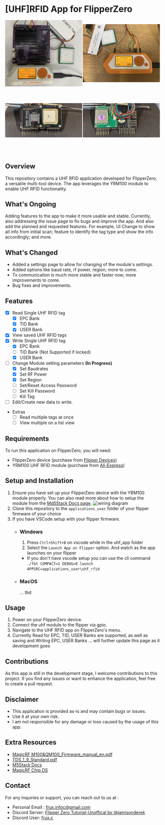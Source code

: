 # [UHF]RFID App for FlipperZero

<div style="
display: grid;
grid-template-columns: repeat(2, 1fr);
grid-template-rows: repeat(2, 1fr);
gap: 2px;
justify-items: center;
align-items: center;
">
  <img style="
    width: 280px;
    height: auto;"
    src="assets/img/uhf_demo_app2.jpg">
  <img style="
    width: 280px;
    height: auto;"
    src="assets/img/uhf_demo_app.jpg">
  <img style="
    width: 280px;
    height: auto;"
  src="assets/img/P_20231205_154700.jpg">
  <img style="
    width: 280px;
    height: auto;"
  src="assets/img/P_20231205_154717.jpg">
</div>

## Overview

This repository contains a UHF RFID application developed for FlipperZero, a versatile multi-tool device. The app leverages the YRM100 module to enable UHF RFID functionality.

## What's Ongoing

Adding features to the app to make it more usable and stable. Currently, also addressing the issue page to fix bugs and improve the app. And also add the planned and requested features. For example, UI Change to show all info from initial scan; feature to identify the tag type and show the info accordingly; and more.

## What's Changed

- Added a settings page to allow for changing of the module's settings.
- Added options like baud rate, rf power, region; more to come.
- Tx communication is much more stable and faster now; more improvements to come.
- Bug fixes and improvements.

## Features

- [x] Read Single UHF RFID tag
  - [x] EPC Bank
  - [x] TID Bank
  - [x] USER Bank
- [x] View saved UHF RFID tags
- [x] Write Single UHF RFID tag
  - [x] EPC Bank
  - [ ] TID Bank (Not Supported if locked)
  - [x] USER Bank
- [ ] Change Module setting parameters **(In Progress)**
  - [x] Set Baudrates
  - [x] Set RF Power
  - [x] Set Region
  - [ ] Set/Reset Access Password
  - [ ] Set Kill Password
  - [ ] Kill Tag
- [ ] Edit/Create new data to write.
- Extras
  - [ ] Read multiple tags at once
  - [ ] View multiple on a list view

## Requirements

To run this application on FlipperZero, you will need:

- FlipperZero device (purchase from [Flipper Devices](https://www.flipperdevices.com))
- YRM100 UHF RFID module (purchase from [Ali-Express](https://www.aliexpress.com/item/1005005296512846.html))

## Setup and Installation

1. Ensure you have set up your FlipperZero device with the YRM100 module properly. You can also read more about how to setup the module from the [Md5Stack Docs page](http://docs.m5stack.com/en/unit/uhf_rfid).
   ![wiring diagram](https://static-cdn.m5stack.com/resource/docs/products/unit/uhf_rfid/uhf_rfid_sch_01.webp)
2. Clone this repository to the `applications_user` folder of your flipper firmware of your choice
3. If you have VSCode setup with your flipper firmware.
   - ### Windows
     1. Press `Ctrl+Shift+B` on vscode while in the uhf_app folder
     2. Select the `Launch App on Flipper` option. And watch as the app launches on your flipper
     - If you don't have vscode setup you can use the cli command `./fbt COMPACT=1 DEBUG=0 launch APPSRC=applications_user\uhf_rfid`
   - ### MacOS
     ... tbd

## Usage

1. Power on your FlipperZero device.
2. Connect the uhf module to the flipper via gpio.
3. Navigate to the UHF RFID app on FlipperZero's menu.
4. Currently Read for EPC, TID, USER Banks are supported, as well as saving and Writing EPC, USER Banks
   ... will further update this page as it development goes

## Contributions

As this app is still in the development stage, I welcome contributions to this project. If you find any issues or want to enhance the application, feel free to create a pull request.

## Disclaimer

- This application is provided as-is and may contain bugs or issues.
- Use it at your own risk.
- I am not responsible for any damage or loss caused by the usage of this app.

## Extra Resources

- [MagicRF M100&QM100_Firmware_manual_en.pdf](assets/res/MagicRF_M100&QM100_Firmware_manual_en.pdf)
- [TDS_1_9_Standard.pdf](assets/res/TDS_1_9_Standard.pdf)
- [M5Stack Docs](https://docs.m5stack.com/en/unit/uhf_rfid)
- [MagicRF Chip DS](http://www.magicrf.com/product_en.htm)

## Contact

For any inquiries or support, you can reach out to us at :

- Personal Email : [frux.infoc@gmail.com](mailto:frux.infoc@gmail.com)
- Discord Server: [Flipper Zero Tutorial-Unoffical by @jamisonderek](https://discord.gg/REunuAnTX9)
- Discord User: [frux.c]()
